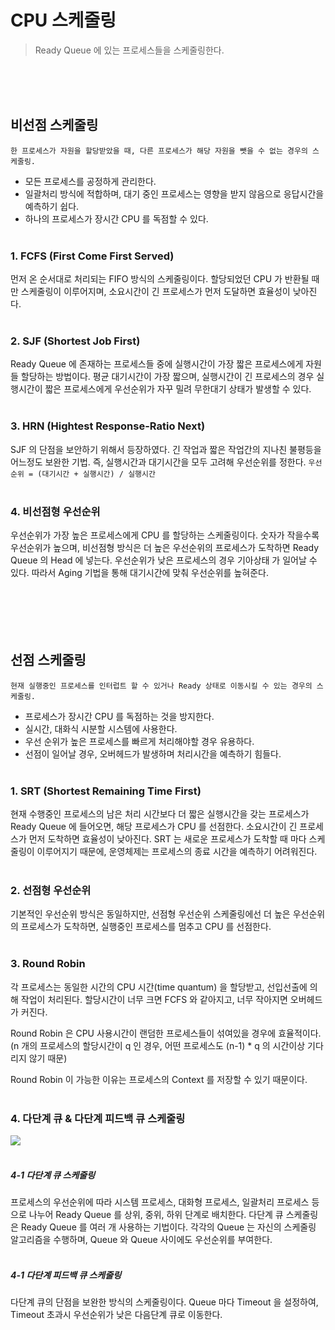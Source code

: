 # CPU 스케줄링
> Ready Queue 에 있는 프로세스들을 스케줄링한다.

<br><br><br>

## 비선점 스케줄링
```
한 프로세스가 자원을 할당받았을 때, 다른 프로세스가 해당 자원을 뺏을 수 없는 경우의 스케줄링.
```
- 모든 프로세스를 공정하게 관리한다.
- 일괄처리 방식에 적합하며, 대기 중인 프로세스는 영향을 받지 않음으로 응답시간을 예측하기 쉽다.
- 하나의 프로세스가 장시간 CPU 를 독점할 수 있다.
<br><br>

### 1. FCFS (First Come First Served)
먼저 온 순서대로 처리되는 FIFO 방식의 스케줄링이다. 할당되었던 CPU 가 반환될 때만 스케줄링이 이루어지며, 소요시간이 긴 프로세스가 먼저 도달하면 효율성이 낮아진다.
<br><br>

### 2. SJF (Shortest Job First)
Ready Queue 에 존재하는 프로세스들 중에 실행시간이 가장 짧은 프로세스에게 자원들 할당하는 방법이다. 평균 대기시간이 가장 짧으며, 실행시간이 긴 프로세스의 경우 실행시간이 짧은 프로세스에게 우선순위가 자꾸 밀려 무한대기 상태가 발생할 수 있다.
<br><br>

### 3. HRN (Hightest Response-Ratio Next)
SJF 의 단점을 보안하기 위해서 등장하였다. 긴 작업과 짧은 작업간의 지나친 불평등을 어느정도 보완한 기법. 즉, 실행시간과 대기시간을 모두 고려해 우선순위를 정한다. `우선순위 = (대기시간 + 실행시간) / 실행시간`
<br><br>

### 4. 비선점형 우선순위
우선순위가 가장 높은 프로세스에게 CPU 를 할당하는 스케줄링이다. 숫자가 작을수록 우선순위가 높으며, 비선점형 방식은 더 높은 우선순위의 프로세스가 도착하면 Ready Queue 의 Head 에 넣는다. 우선순위가 낮은 프로세스의 경우 기아상태 가 일어날 수 있다. 따라서 Aging 기법을 통해 대기시간에 맞춰 우선순위를 높혀준다.
<br><br><br><br><br><br>

## 선점 스케줄링
```
현재 실행중인 프로세스를 인터럽트 할 수 있거나 Ready 상태로 이동시킬 수 있는 경우의 스케줄링.
```
- 프로세스가 장시간 CPU 를 독점하는 것을 방지한다.
- 실시간, 대화식 시분할 시스템에 사용한다.
- 우선 순위가 높은 프로세스를 빠르게 처리해야할 경우 유용하다.
- 선점이 일어날 경우, 오버헤드가 발생하며 처리시간을 예측하기 힘들다.
<br><br>

### 1. SRT (Shortest Remaining Time First)
현재 수행중인 프로세스의 남은 처리 시간보다 더 짧은 실행시간을 갖는 프로세스가 Ready Queue 에 들어오면, 해당 프로세스가 CPU 를 선점한다. 소요시간이 긴 프로세스가 먼저 도착하면 효율성이 낮아진다. SRT 는 새로운 프로세스가 도착할 때 마다 스케줄링이 이루어지기 때문에, 운영체제는 프로세스의 종료 시간을 예측하기 어려워진다.
<br><br>

### 2. 선점형 우선순위
기본적인 우선순위 방식은 동일하지만, 선점형 우선순위 스케줄링에선 더 높은 우선순위의 프로세스가 도착하면, 실행중인 프로세스를 멈추고 CPU 를 선점한다.
<br><br>

### 3. Round Robin
각 프로세스는 동일한 시간의 CPU 시간(time quantum) 을 할당받고, 선입선출에 의해 작업이 처리된다. 할당시간이 너무 크면 FCFS 와 같아지고, 너무 작아지면 오버헤드가 커진다. 

Round Robin 은 CPU 사용시간이 랜덤한 프로세스들이 섞여있을 경우에 효율적이다. (n 개의 프로세스의 할당시간이 q 인 경우, 어떤 프로세스도 (n-1) * q 의 시간이상 기다리지 않기 때문)

Round Robin 이 가능한 이유는 프로세스의 Context 를 저장할 수 있기 때문이다.
<br><br>

### 4. 다단계 큐 & 다단계 피드백 큐 스케줄링
![](https://images.velog.io/images/sangwoo24/post/8ef195e8-1205-455a-b7ec-bb74ccd37dd2/%EC%8A%A4%ED%81%AC%EB%A6%B0%EC%83%B7%202021-05-16%20%EC%98%A4%EC%A0%84%202.15.03.png)
<br><br>

##### 4-1 다단계 큐 스케줄링
프로세스의 우선순위에 따라 시스템 프로세스, 대화형 프로세스, 일괄처리 프로세스 등으로 나누어 Ready Queue 를 상위, 중위, 하위 단계로 배치한다. 다단계 큐 스케줄링은 Ready Queue 를 여러 개 사용하는 기법이다. 각각의 Queue 는 자신의 스케줄링 알고리즘을 수행하며, Queue 와 Queue 사이에도 우선순위를 부여한다.
<br><br>

##### 4-1 다단계 피드백 큐 스케줄링
다단계 큐의 단점을 보완한 방식의 스케줄링이다. Queue 마다 Timeout 을 설정하여, Timeout 초과시 우선순위가 낮은 다음단계 큐로 이동한다.
